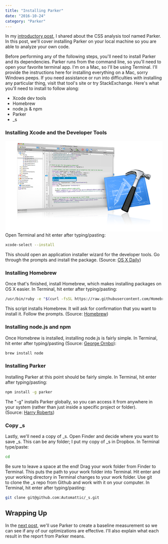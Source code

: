 ```yaml
---
title: "Installing Parker"
date: "2016-10-24"
category: "Parker"
---
```


In my [introductory post](https://www.slushman.com/post/parker-and-wordpress-theme-development/), I shared about the CSS analysis tool named Parker. In this post, we'll cover installing Parker on your local machine so you are able to analyze your own code.

Before performing any of the following steps, you'll need to install Parker and its dependencies. Parker runs from the command line, so you'll need to open your favorite terminal app. I'm on a Mac, so I'll be using Terminal. I'll provide the instructions here for installing everything on a Mac, sorry Windows peeps. If you need assistance or run into difficulties with installing any particular thing, visit that tool's site or try StackExchange. Here's what you'll need to install to follow along:

- Xcode dev tools
- Homebrew
- node.js & npm
- Parker
- _s

### Installing Xcode and the Developer Tools

![Install Xcode before installing Parker](./images/xcode.png) Open Terminal and hit enter after typing/pasting:

```bash
xcode-select --install
```

This should open an application installer wizard for the developer tools. Go through the prompts and install the package. (Source: [OS X Daily](http://osxdaily.com/2014/02/12/install-command-line-tools-mac-os-x/))

### Installing Homebrew

Once that's finished, install Homebrew, which makes installing packages on OS X easier. In Terminal, hit enter after typing/pasting:

```bash
/usr/bin/ruby -e "$(curl -fsSL https://raw.githubusercontent.com/Homebrew/install/master/install)"
```

This script installs Homebrew. It will ask for confirmation that you want to install it. Follow the prompts. (Source: [Homebrew](https://brew.sh/))

### Installing node.js and npm

Once Homebrew is installed, installing node.js is fairly simple. In Terminal, hit enter after typing/pasting (Source: [George Ornbo](https://shapeshed.com/setting-up-nodejs-and-npm-on-mac-osx/)):

```bash
brew install node
```

### Installing Parker

Installing Parker at this point should be fairly simple. In Terminal, hit enter after typing/pasting:

```bash
npm install -g parker
```

The "-g" installs Parker globally, so you can access it from anywhere in your system (rather than just inside a specific project or folder). (Source: [Harry Roberts](https://csswizardry.com/2016/06/improving-your-css-with-parker/))

### Copy _s

Lastly, we'll need a copy of _s. Open Finder and decide where you want to save _s. This can be any folder; I put my copy of _s in Dropbox. In Terminal type/paste:

```bash
cd 
```

Be sure to leave a space at the end! Drag your work folder from Finder to Terminal. This puts the path to your work folder into Terminal. Hit enter and your working directory in Terminal changes to your work folder. Use git to clone the _s repo from Github and work with it on your computer. In Terminal, hit enter after typing/pasting:

```bash
git clone git@github.com:Automattic/_s.git
```

## Wrapping Up

In the [next post](https://www.slushman.com/post/creating-a-baseline-for-parker/), we'll use Parker to create a baseline measurement so we can see if any of our optimizations are effective. I'll also explain what each result in the report from Parker means.
